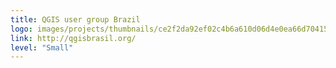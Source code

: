 ```yaml
---
title: QGIS user group Brazil
logo: images/projects/thumbnails/ce2f2da92ef02c4b6a610d06d4e0ea66d70415cf.png.150x50_q85.jpg
link: http://qgisbrasil.org/
level: "Small"
---
```

